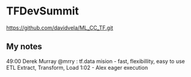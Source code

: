 # TFDevSummit
https://github.com/davidvela/ML_CC_TF.git

## My notes 
49:00 Derek Murray @mrry : tf.data mision - fast, flexibillity, easy to use 
ETL Extract, Transform, Load 
1:02 - Alex eager execution

